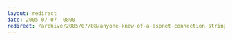 ```yaml
---
layout: redirect
date: 2005-07-07 -0800
redirect: /archive/2005/07/08/anyone-know-of-a-aspnet-connection-string-custom-control.aspx/
---
```

